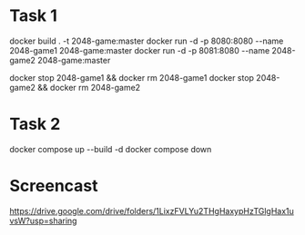 
# Task 1
docker build . -t 2048-game:master
docker run -d -p 8080:8080 --name 2048-game1 2048-game:master
docker run -d -p 8081:8080 --name 2048-game2 2048-game:master

docker stop 2048-game1 && docker rm 2048-game1
docker stop 2048-game2 && docker rm 2048-game2

# Task 2
docker compose up --build -d
docker compose down

# Screencast
https://drive.google.com/drive/folders/1LixzFVLYu2THgHaxypHzTGlgHax1uvsW?usp=sharing